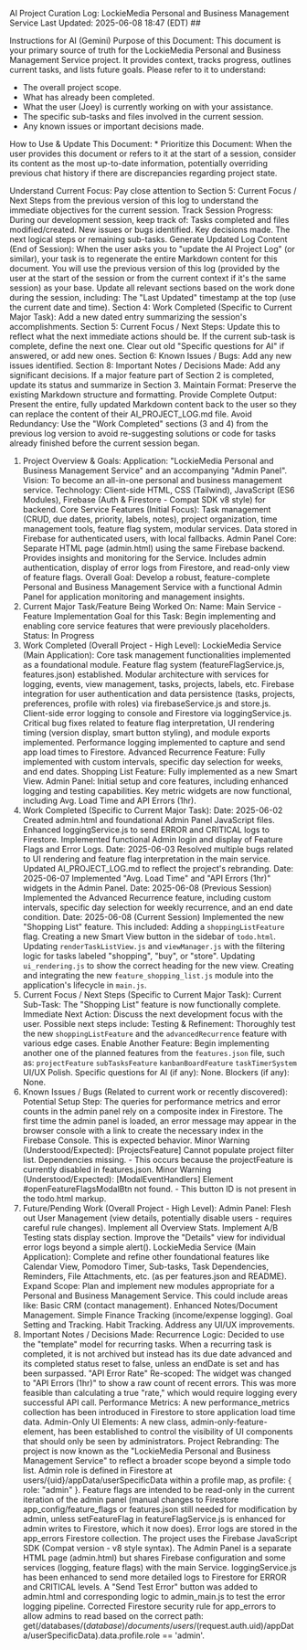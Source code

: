 AI Project Curation Log: LockieMedia Personal and Business Management Service
Last Updated: 2025-06-08 18:47 (EDT) ##

Instructions for AI (Gemini)
Purpose of this Document: This document is your primary source of truth for the LockieMedia Personal and Business Management Service project. It provides context, tracks progress, outlines current tasks, and lists future goals. Please refer to it to understand:
* The overall project scope.
* What has already been completed.
* What the user (Joey) is currently working on with your assistance.
* The specific sub-tasks and files involved in the current session.
* Any known issues or important decisions made.

How to Use & Update This Document: * Prioritize this Document: When the user provides this document or refers to it at the start of a session, consider its content as the most up-to-date information, potentially overriding previous chat history if there are discrepancies regarding project state.

Understand Current Focus: Pay close attention to Section 5: Current Focus / Next Steps from the previous version of this log to understand the immediate objectives for the current session.
Track Session Progress: During our development session, keep track of:
Tasks completed and files modified/created.
New issues or bugs identified.
Key decisions made.
The next logical steps or remaining sub-tasks.
Generate Updated Log Content (End of Session):
When the user asks you to "update the AI Project Log" (or similar), your task is to regenerate the entire Markdown content for this document.
You will use the previous version of this log (provided by the user at the start of the session or from the current context if it's the same session) as your base.
Update all relevant sections based on the work done during the session, including:
The "Last Updated" timestamp at the top (use the current date and time).
Section 4: Work Completed (Specific to Current Major Task): Add a new dated entry summarizing the session's accomplishments.
Section 5: Current Focus / Next Steps: Update this to reflect what the next immediate actions should be. If the current sub-task is complete, define the next one. Clear out old "Specific questions for AI" if answered, or add new ones.
Section 6: Known Issues / Bugs: Add any new issues identified.
Section 8: Important Notes / Decisions Made: Add any significant decisions.
If a major feature part of Section 2 is completed, update its status and summarize in Section 3.
Maintain Format: Preserve the existing Markdown structure and formatting.
Provide Complete Output: Present the entire, fully updated Markdown content back to the user so they can replace the content of their AI_PROJECT_LOG.md file.
Avoid Redundancy: Use the "Work Completed" sections (3 and 4) from the previous log version to avoid re-suggesting solutions or code for tasks already finished before the current session began.
1. Project Overview & Goals:
Application: "LockieMedia Personal and Business Management Service" and an accompanying "Admin Panel".
Vision: To become an all-in-one personal and business management service.
Technology: Client-side HTML, CSS (Tailwind), JavaScript (ES6 Modules), Firebase (Auth & Firestore - Compat SDK v8 style) for backend.
Core Service Features (Initial Focus): Task management (CRUD, due dates, priority, labels, notes), project organization, time management tools, feature flag system, modular services. Data stored in Firebase for authenticated users, with local fallbacks.
Admin Panel Core: Separate HTML page (admin.html) using the same Firebase backend. Provides insights and monitoring for the Service. Includes admin authentication, display of error logs from Firestore, and read-only view of feature flags.
Overall Goal: Develop a robust, feature-complete Personal and Business Management Service with a functional Admin Panel for application monitoring and management insights.
2. Current Major Task/Feature Being Worked On:
Name: Main Service - Feature Implementation
Goal for this Task: Begin implementing and enabling core service features that were previously placeholders.
Status: In Progress
3. Work Completed (Overall Project - High Level):
LockieMedia Service (Main Application):
Core task management functionalities implemented as a foundational module.
Feature flag system (featureFlagService.js, features.json) established.
Modular architecture with services for logging, events, view management, tasks, projects, labels, etc.
Firebase integration for user authentication and data persistence (tasks, projects, preferences, profile with roles) via firebaseService.js and store.js.
Client-side error logging to console and Firestore via loggingService.js.
Critical bug fixes related to feature flag interpretation, UI rendering timing (version display, smart button styling), and module exports implemented.
Performance logging implemented to capture and send app load times to Firestore.
Advanced Recurrence Feature: Fully implemented with custom intervals, specific day selection for weeks, and end dates.
Shopping List Feature: Fully implemented as a new Smart View.
Admin Panel:
Initial setup and core features, including enhanced logging and testing capabilities.
Key metric widgets are now functional, including Avg. Load Time and API Errors (1hr).
4. Work Completed (Specific to Current Major Task):
Date: 2025-06-02
Created admin.html and foundational Admin Panel JavaScript files.
Enhanced loggingService.js to send ERROR and CRITICAL logs to Firestore.
Implemented functional Admin login and display of Feature Flags and Error Logs.
Date: 2025-06-03
Resolved multiple bugs related to UI rendering and feature flag interpretation in the main service.
Updated AI_PROJECT_LOG.md to reflect the project's rebranding.
Date: 2025-06-07
Implemented "Avg. Load Time" and "API Errors (1hr)" widgets in the Admin Panel.
Date: 2025-06-08 (Previous Session)
Implemented the Advanced Recurrence feature, including custom intervals, specific day selection for weekly recurrence, and an end date condition.
Date: 2025-06-08 (Current Session)
Implemented the new "Shopping List" feature. This included:
Adding a `shoppingListFeature` flag.
Creating a new Smart View button in the sidebar of `todo.html`.
Updating `renderTaskListView.js` and `viewManager.js` with the filtering logic for tasks labeled "shopping", "buy", or "store".
Updating `ui_rendering.js` to show the correct heading for the new view.
Creating and integrating the new `feature_shopping_list.js` module into the application's lifecycle in `main.js`.
5. Current Focus / Next Steps (Specific to Current Major Task):
Current Sub-Task: The "Shopping List" feature is now functionally complete.
Immediate Next Action: Discuss the next development focus with the user. Possible next steps include:
Testing & Refinement: Thoroughly test the new `shoppingListFeature` and the `advancedRecurrence` feature with various edge cases.
Enable Another Feature: Begin implementing another one of the planned features from the `features.json` file, such as:
`projectFeature`
`subTasksFeature`
`kanbanBoardFeature`
`taskTimerSystem`
UI/UX Polish.
Specific questions for AI (if any):
None.
Blockers (if any):
None.
6. Known Issues / Bugs (Related to current work or recently discovered):
Potential Setup Step: The queries for performance metrics and error counts in the admin panel rely on a composite index in Firestore. The first time the admin panel is loaded, an error message may appear in the browser console with a link to create the necessary index in the Firebase Console. This is expected behavior.
Minor Warning (Understood/Expected): [ProjectsFeature] Cannot populate project filter list. Dependencies missing. - This occurs because the projectFeature is currently disabled in features.json.
Minor Warning (Understood/Expected): [ModalEventHandlers] Element #openFeatureFlagsModalBtn not found. - This button ID is not present in the todo.html markup.
7. Future/Pending Work (Overall Project - High Level):
Admin Panel:
Flesh out User Management (view details, potentially disable users - requires careful rule changes).
Implement all Overview Stats.
Implement A/B Testing stats display section.
Improve the "Details" view for individual error logs beyond a simple alert().
LockieMedia Service (Main Application):
Complete and refine other foundational features like Calendar View, Pomodoro Timer, Sub-tasks, Task Dependencies, Reminders, File Attachments, etc. (as per features.json and README).
Expand Scope: Plan and implement new modules appropriate for a Personal and Business Management Service. This could include areas like:
Basic CRM (contact management).
Enhanced Notes/Document Management.
Simple Finance Tracking (income/expense logging).
Goal Setting and Tracking.
Habit Tracking.
Address any UI/UX improvements.
8. Important Notes / Decisions Made:
Recurrence Logic: Decided to use the "template" model for recurring tasks. When a recurring task is completed, it is not archived but instead has its due date advanced and its completed status reset to false, unless an endDate is set and has been surpassed.
"API Error Rate" Re-scoped: The widget was changed to "API Errors (1hr)" to show a raw count of recent errors. This was more feasible than calculating a true "rate," which would require logging every successful API call.
Performance Metrics: A new performance_metrics collection has been introduced in Firestore to store application load time data.
Admin-Only UI Elements: A new class, admin-only-feature-element, has been established to control the visibility of UI components that should only be seen by administrators.
Project Rebranding: The project is now known as the "LockieMedia Personal and Business Management Service" to reflect a broader scope beyond a simple todo list.
Admin role is defined in Firestore at users/{uid}/appData/userSpecificData within a profile map, as profile: { role: "admin" }.
Feature flags are intended to be read-only in the current iteration of the admin panel (manual changes to Firestore app_config/feature_flags or features.json still needed for modification by admin, unless setFeatureFlag in featureFlagService.js is enhanced for admin writes to Firestore, which it now does).
Error logs are stored in the app_errors Firestore collection.
The project uses the Firebase JavaScript SDK (Compat version - v8 style syntax).
The Admin Panel is a separate HTML page (admin.html) but shares Firebase configuration and some services (logging, feature flags) with the main Service.
loggingService.js has been enhanced to send more detailed logs to Firestore for ERROR and CRITICAL levels.
A "Send Test Error" button was added to admin.html and corresponding logic to admin_main.js to test the error logging pipeline.
Corrected Firestore security rule for app_errors to allow admins to read based on the correct path: get(/databases/$(database)/documents/users/$(request.auth.uid)/appData/userSpecificData).data.profile.role == 'admin'.